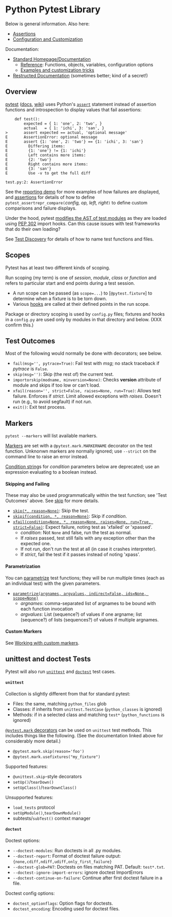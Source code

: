 Python Pytest Library
=====================

Below is general information. Also here:
* [Assertions](pytest-assert.md)
* [Configuration and Customization](pytest-config.md)

Documentation:
* [Standard Homepage/Documentation][pytest]
  * [Reference]: Functions, objects, variables, configuration options
  * [Examples and customization tricks][examples]
* [Restructed Documentation][restruc] (sometimes better; kind of a secret!)

Overview
--------

[pytest] ([docs], [wiki]) uses Python's [`assert`] statement
instead of assertion functions and introspection to display values
that fail assertions:

        def test():
            expected = { 1: 'one', 2: 'two', }
            actual   = { 1: 'ichi', 3: 'san', }
    >       assert expected == actual, 'optional message'
    E       AssertionError: optional message
    E       assert {1: 'one', 2: 'two'} == {1: 'ichi', 3: 'san'}
    E         Differing items:
    E         {1: 'one'} != {1: 'ichi'}
    E         Left contains more items:
    E         {2: 'two'}
    E         Right contains more items:
    E         {3: 'san'}
    E         Use -v to get the full diff

    test.py:2: AssertionError

See the [reporting demo][repdemo] for more examples of how failures
are displayed, and [assertions] for details of how to define
`pytest_assertrepr_compare(`_config, op, left, right_`)` to define
custom comparisons and failure displays.

Under the hood, pytest [modifies the AST of test modules][ast-rewrite]
as they are loaded using [PEP 302] import hooks. Can this cause issues
with test frameworks that do their own loading?

See [Test Discovery](pytest-config.md#test-discvoery) for details of
how to name test functions and files.

Scopes
------

Pytest has at least two different kinds of scoping.

Run scoping (my term) is one of _session_, _module_, _class_ or
_function_ and refers to particular start and end points during a test
session.
* A run scope can be passed (as `scope=...`) to [`@pytest.fixture`] to
  determine when a fixture is to be torn down.
* Various [hooks] are called at their defined points in the run scope.

Package or directory scoping is used by `config.py` files; fixtures
and hooks in a `config.py` are used only by modules in that directory
and below. (XXX confirm this.)


Test Outcomes
-------------

Most of the following would normally be done with decorators; see below.

* `fail(msg='', pytrace=True)`: Fail test with _msg_; no stack traceback
  if _pytrace_ is `False`.
* `skip(msg='')`: Skip (the rest of) the current test.
* `importorskip(modname, minversion=None)`: Checks __version__ attribute
  of module and skips if too low or can't load.
* `xfail(reason='', strict=False, raises=None, run=True)`: Allows test
  failure. Enforces if _strict_. Limit allowed exceptions with _raises_.
  Doesn't run (e.g., to avoid segfault) if not _run_.
* `exit()`: Exit test process.


Markers
-------

`pytest --markers` will list available markers.

[Markers] are set with a `@pytest.mark.MARKERNAME` decorator on the
test function. Unknonwn markers are normally ignored; use `--strict`
on the command line to raise an error instead.

[Condition string]s for _condition_ parameters below are deprecated;
use an expression evaluating to a boolean instead.

#### Skipping and Failing

These may also be used programmatically within the test function; see
'Test Outcomes' above. See [skip] for more details.

* [`skip(*, reason=None)`][api-skip]: Skip the test.
* [`skipif(condition, *, reason=None)`][api-skipif]: Skip if
  _condition_.
* [`xfail(condition=None, *, reason=None, raises=None, run=True,
  strict=False)`][api-xfail]: Expect failure, noting test as 'xfailed'
  or 'xpassed'.
  - _condition_: Not `None` and false, run the test as normal.
  - If _raises_ passed, test still fails with any exception other than
    the expected one.
  - If not _run_, don't run the test at all (in case it crashes
    interpreter).
  - If _strict_, fail the test if it passes instead of noting 'xpass'.

#### Parametrization

You can [parametrize] test functions; they will be run multiple times
(each as an individual test) with the given parameters.

* [`parametrize(argnames, argvalues, indirect=False, ids=None,
  scope=None)`][api-parametrize]
  - _argnames_: comma-separated list of argnames to be bound with each
    function invocation
  - _argvalues_: List (sequence?) of values if one argname; list
    (sequence?) of lists (sequences?) of values if multiple argnames.

#### Custom Markers

See [Working with custom markers][markers-custom].



unittest and doctest Tests
--------------------------

Pytest will also run [`unittest`] and [`doctest`] test cases.

#### `unittest`

Collection is slightly different from that for standard pytest:
* Files: the same, matching `python_files` glob
* Classes:  if inherits from `unittest.TestCase` (`python_classes` is ignored)
* Methods: if in a selected class and matching `test*`
  (`python_functions` is ignored)

[`@pytest.mark` decorators][markers] can be used on `unittest` test
methods. This includes things like the following. (See the
documentation linked above for considerably more detail.)
* `@pytest.mark.skip(reason='foo')`
* `@pytest.mark.usefixtures("my_fixture")`

Supported features:
* `@unittest.skip`-style decorators
* `setUp()`/`tearDown()`
* `setUpClass()`/`tearDownClass()`

Unsupported features:
* `load_tests` protocol
* `setUpModule()`,`tearDownModule()`
* subtests/`subTest()` context manager

#### `doctest`

Doctest options:

* `--doctest-modules`: Run doctests in all .py modules.
* `--doctest-report`: Format of doctest failure output:
  `{none,cdiff,ndiff,udiff,only_first_failure}`
* `--doctest-glob=PAT`: Doctests on files matching PAT. Default: `test*.txt`.
* `--doctest-ignore-import-errors`: ignore doctest ImportErrors
* `--doctest-continue-on-failure`: Continue after first doctest
  failure in a file.

Doctest config options:

* `doctest_optionflags`: Option flags for doctests.
* `doctest_encoding`: Encoding used for doctest files.



[PEP 302]: https://www.python.org/dev/peps/pep-0302/
[`@pytest.fixture()`]: https://docs.pytest.org/en/latest/reference.html#fixtures
[`assert`]: https://docs.python.org/3/reference/simple_stmts.html#assert
[`doctest`]: https://docs.pytest.org/en/documentation-restructure/how-to/doctest.html
[`unittest`]: https://docs.pytest.org/en/latest/unittest.html
[api-parametrize]: https://docs.pytest.org/en/latest/reference.html#pytest-mark-parametrize-ref
[api-skip]: https://docs.pytest.org/en/latest/reference.html#pytest-mark-skip-ref
[api-skipif]: https://docs.pytest.org/en/latest/reference.html#pytest-mark-skipif
[api-xfail]: https://docs.pytest.org/en/latest/reference.html#pytest-mark-xfail
[assertions]: https://docs.pytest.org/en/latest/assert.html
[ast-rewrite]: http://pybites.blogspot.jp/2011/07/behind-scenes-of-pytests-new-assertion.html
[builtin]: https://docs.pytest.org/en/latest/builtin.html
[condition string]: https://docs.pytest.org/en/latest/historical-notes.html#string-conditions
[docs]: https://docs.pytest.org/en/latest/contents.html
[examples]:  https://docs.pytest.org/en/latest/example/
[exceptions]: https://docs.python.org/3/library/exceptions.html
[hooks]: https://docs.pytest.org/en/documentation-restructure/how-to/writing_plugins.html#pytest-hook-reference
[markers-custom]: https://docs.pytest.org/en/latest/example/markers.html
[markers]: https://docs.pytest.org/en/latest/mark.html
[parametrize]: https://docs.pytest.org/en/latest/parametrize.html
[pytest]: https://pytest.org/
[reference]: https://docs.pytest.org/en/latest/reference.html
[repdemo]: https://docs.pytest.org/en/latest/example/reportingdemo.html
[restruc]: https://docs.pytest.org/en/documentation-restructure/
[skip]: https://docs.pytest.org/en/latest/skipping.html#skip
[wiki]: https://wiki.python.org/moin/PyTest
